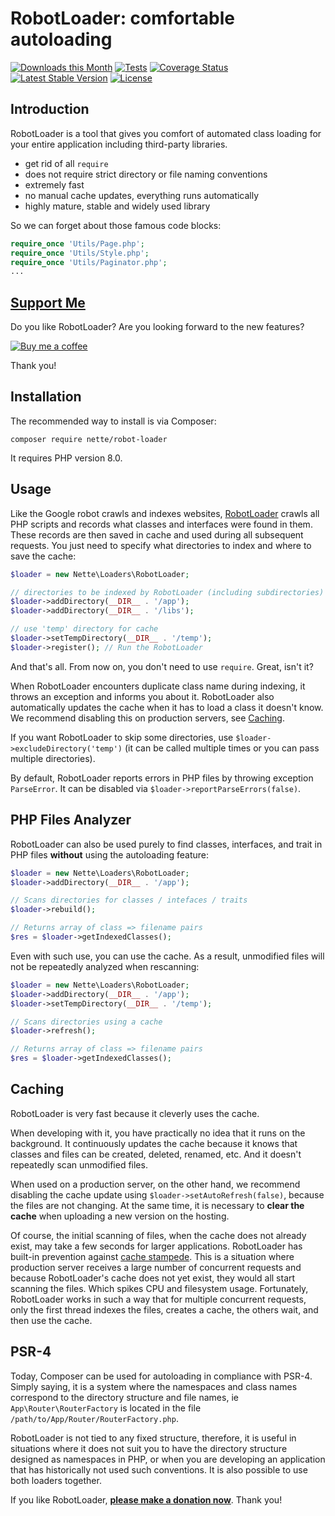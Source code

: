 RobotLoader: comfortable autoloading
====================================

[![Downloads this Month](https://img.shields.io/packagist/dm/nette/robot-loader.svg)](https://packagist.org/packages/nette/robot-loader)
[![Tests](https://github.com/nette/robot-loader/workflows/Tests/badge.svg?branch=master)](https://github.com/nette/robot-loader/actions)
[![Coverage Status](https://coveralls.io/repos/github/nette/robot-loader/badge.svg?branch=master)](https://coveralls.io/github/nette/robot-loader?branch=master)
[![Latest Stable Version](https://poser.pugx.org/nette/robot-loader/v/stable)](https://github.com/nette/robot-loader/releases)
[![License](https://img.shields.io/badge/license-New%20BSD-blue.svg)](https://github.com/nette/robot-loader/blob/master/license.md)


Introduction
------------

RobotLoader is a tool that gives you comfort of automated class loading for your entire application including third-party libraries.

- get rid of all `require`
- does not require strict directory or file naming conventions
- extremely fast
- no manual cache updates, everything runs automatically
- highly mature, stable and widely used library

So we can forget about those famous code blocks:

```php
require_once 'Utils/Page.php';
require_once 'Utils/Style.php';
require_once 'Utils/Paginator.php';
...
```

[Support Me](https://github.com/sponsors/dg)
--------------------------------------------

Do you like RobotLoader? Are you looking forward to the new features?

[![Buy me a coffee](https://files.nette.org/icons/donation-3.svg)](https://github.com/sponsors/dg)

Thank you!


Installation
------------

The recommended way to install is via Composer:

```shell
composer require nette/robot-loader
```

It requires PHP version 8.0.


Usage
-----

Like the Google robot crawls and indexes websites, [RobotLoader](https://api.nette.org/3.0/Nette/Loaders/RobotLoader.html) crawls all PHP scripts and records what classes and interfaces were found in them. These records are then saved in cache and used during all subsequent requests. You just need to specify what directories to index and where to save the cache:

```php
$loader = new Nette\Loaders\RobotLoader;

// directories to be indexed by RobotLoader (including subdirectories)
$loader->addDirectory(__DIR__ . '/app');
$loader->addDirectory(__DIR__ . '/libs');

// use 'temp' directory for cache
$loader->setTempDirectory(__DIR__ . '/temp');
$loader->register(); // Run the RobotLoader
```

And that's all. From now on, you don't need to use `require`. Great, isn't it?

When RobotLoader encounters duplicate class name during indexing, it throws an exception and informs you about it. RobotLoader also automatically updates the cache when it has to load a class it doesn't know. We recommend disabling this on production servers, see [Caching](#Caching).

If you want RobotLoader to skip some directories, use `$loader->excludeDirectory('temp')` (it can be called multiple times or you can pass multiple directories).

By default, RobotLoader reports errors in PHP files by throwing exception `ParseError`. It can be disabled via `$loader->reportParseErrors(false)`.


PHP Files Analyzer
------------------

RobotLoader can also be used purely to find classes, interfaces, and trait in PHP files **without** using the autoloading feature:

```php
$loader = new Nette\Loaders\RobotLoader;
$loader->addDirectory(__DIR__ . '/app');

// Scans directories for classes / intefaces / traits
$loader->rebuild();

// Returns array of class => filename pairs
$res = $loader->getIndexedClasses();
```

Even with such use, you can use the cache. As a result, unmodified files will not be repeatedly analyzed when rescanning:

```php
$loader = new Nette\Loaders\RobotLoader;
$loader->addDirectory(__DIR__ . '/app');
$loader->setTempDirectory(__DIR__ . '/temp');

// Scans directories using a cache
$loader->refresh();

// Returns array of class => filename pairs
$res = $loader->getIndexedClasses();
```

Caching
-------

RobotLoader is very fast because it cleverly uses the cache.

When developing with it, you have practically no idea that it runs on the background. It continuously updates the cache because it knows that classes and files can be created, deleted, renamed, etc. And it doesn't repeatedly scan unmodified files.

When used on a production server, on the other hand, we recommend disabling the cache update using `$loader->setAutoRefresh(false)`, because the files are not changing. At the same time, it is necessary to **clear the cache** when uploading a new version on the hosting.

Of course, the initial scanning of files, when the cache does not already exist, may take a few seconds for larger applications. RobotLoader has built-in prevention against [cache stampede](https://en.wikipedia.org/wiki/Cache_stampede).
This is a situation where production server receives a large number of concurrent requests and because RobotLoader's cache does not yet exist, they would all start scanning the files. Which spikes CPU and filesystem usage.
Fortunately, RobotLoader works in such a way that for multiple concurrent requests, only the first thread indexes the files, creates a cache, the others wait, and then use the cache.


PSR-4
-----

Today, Composer can be used for autoloading in compliance with PSR-4. Simply saying, it is a system where the namespaces and class names correspond to the directory structure and file names, ie `App\Router\RouterFactory` is located in the file `/path/to/App/Router/RouterFactory.php`.

RobotLoader is not tied to any fixed structure, therefore, it is useful in situations where it does not suit you to have the directory structure designed as namespaces in PHP, or when you are developing an application that has historically not used such conventions. It is also possible to use both loaders together.


If you like RobotLoader, **[please make a donation now](https://nette.org/donate)**. Thank you!
